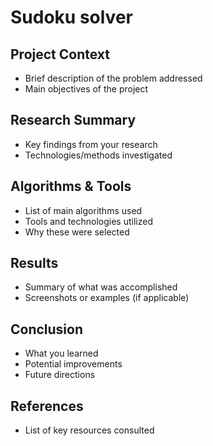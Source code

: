 # Sudoku solver


## Project Context
- Brief description of the problem addressed
- Main objectives of the project

## Research Summary
- Key findings from your research
- Technologies/methods investigated

## Algorithms & Tools
- List of main algorithms used
- Tools and technologies utilized
- Why these were selected

## Results
- Summary of what was accomplished
- Screenshots or examples (if applicable)

## Conclusion
- What you learned
- Potential improvements
- Future directions

## References
- List of key resources consulted